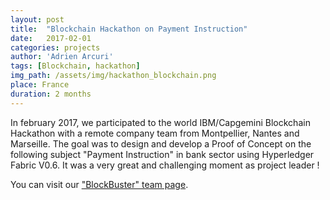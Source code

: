 ```yaml
---
layout: post
title:  "Blockchain Hackathon on Payment Instruction"
date:   2017-02-01
categories: projects
author: 'Adrien Arcuri'
tags: [Blockchain, hackathon]
img_path: /assets/img/hackathon_blockchain.png
place: France
duration: 2 months
---
```



In february 2017, we participated to the world IBM/Capgemini Blockchain Hackathon with a remote company team from Montpellier, Nantes and Marseille. The goal was to design and develop a Proof of Concept on the following subject "Payment Instruction" in bank sector using Hyperledger Fabric V0.6. It was a very great and challenging moment as project leader !

You can visit our ["BlockBuster" team page](https://sites.google.com/view/blockbusters-hackathon).
